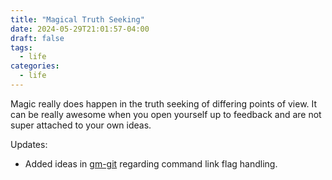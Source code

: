 ```yaml
---
title: "Magical Truth Seeking"
date: 2024-05-29T21:01:57-04:00
draft: false
tags:
  - life
categories:
  - life
---
```


Magic really does happen in the truth seeking of differing points of view.  It can be really awesome when you open yourself up to feedback and are not super attached to your own ideas.

Updates:
* Added ideas in [gm-git](../gm-git) regarding command link flag handling. 
